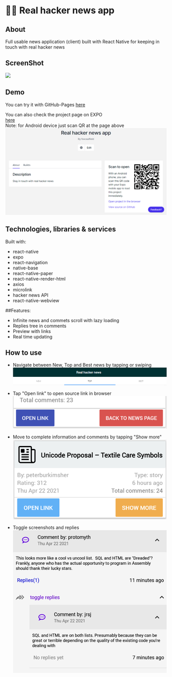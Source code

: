# 🐱‍👤 Real hacker news app

## About

Full usable news application (client) built with React Native for keeping in
touch with real hacker news

## ScreenShot

![](./screenshots/screenshotMain.png)

## Demo

You can try it with GitHub-Pages
[here](https://foxcaulfield.github.io/real-hacker-news-app/)

You can also check the project page on EXPO  
 [here](https://expo.io/@foxcaulfield/projects/real-hacker-news-app)  
 Note: for Android device just scan QR at the page above  
 ![](./screenshots/screenshotExpo2.png)

## Technologies, libraries & services

Built with:

- react-native
- expo
- react-navigation
- native-base
- react-native-paper
- react-native-render-html
- axios
- microlink
- hacker news API
- react-native-webview

##Features:

- Infinite news and commets scroll with lazy loading
- Replies tree in comments
- Preview with links
- Real time updating

## How to use

- Navigate between New, Top and Best news by tapping or swiping
  ![](./screenshots/screenshotTabs.png)

- Tap "Open link" to open source link in browser
  ![](./screenshots/screenshotOpenLink.png)

- Move to complete information and comments by tapping "Show more"
  ![](./screenshots/screenshotShowMore.png)

- Toggle screenshots and replies  
  ![](./screenshots/screenshotReplies.png)
